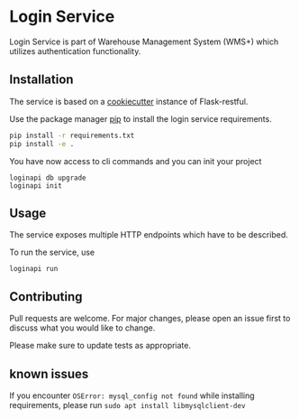 # Login Service

Login Service is part of Warehouse Management System (WMS+) which utilizes authentication functionality.

## Installation

The service is based on a [cookiecutter](https://github.com/karec/cookiecutter-flask-restful#installation) instance of Flask-restful.

Use the package manager [pip](https://pip.pypa.io/en/stable/) to install the login service requirements.

```bash
pip install -r requirements.txt
pip install -e .
```

You have now access to cli commands and you can init your project

```
loginapi db upgrade
loginapi init
```

## Usage

The service exposes multiple HTTP endpoints which have to be described.

To run the service, use

```
loginapi run
```

## Contributing
Pull requests are welcome. For major changes, please open an issue first to discuss what you would like to change.

Please make sure to update tests as appropriate.


## known issues
If you encounter `OSError: mysql_config not found` while installing requirements, please run `sudo apt install libmysqlclient-dev`
